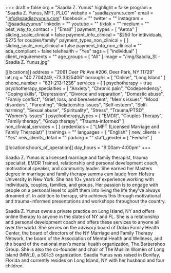 +++
draft = false
org = "Saadia Z. Yunus"
highlight = false
program = "Saadia Z. Yunus, MFT, PLLC"
website = "saadiazyunus.com"
email = "info@saadiazyunus.com"
facebook = ""
twitter = ""
instagram = "@saadiazyunus"
linkedin = ""
youtube = ""
tiktok = ""
medium = ""
best_way_to_contact = [ "Email" ]
payment_types = [ "Aetna" ]
sliding_scale_clinical = false
payment_info_clinical = "$250 for individuals, $275 for couples/family"
payment_types_non_clinical = [ ]
sliding_scale_non_clinical = false
payment_info_non_clinical = ""
ada_compliant = false
telehealth = "Yes"
tags = [ "individual" ]
client_requirements = ""
age_groups = [ "All" ]
image = "/img/Saadia_St - Saadia Z. Yunus.jpg"

[[locations]]
address = "2061 Deer Pk Ave #206, Deer Park, NY 11729"
latLng = "40.7704249, -73.3325406"
boroughs = [ "Online", "Long Island" ]
phone_number = "631-213-1236"
services = [ ]
psychotherapy = true
psychotherapy_specialties = [
  "Anxiety",
  "Chronic pain",
  "Codependency",
  "Coping skills",
  "Depression",
  "Divorce and separation",
  "Domestic abuse",
  "Family conflict",
  "Grief, loss, and bereavement",
  "Men's issues",
  "Mood disorders",
  "Parenting",
  "Relationship issues",
  "Self-esteem",
  "Self-harming",
  "Sexual abuse",
  "Spirituality",
  "Stress",
  "Trauma/PTSD",
  "Women's issues"
]
psychotherapy_types = [
  "EMDR",
  "Couples Therapy",
  "Family therapy",
  "Group therapy",
  "Trauma-informed"
]
non_clinical_services = [ ]
credentials = [ "LMFT (Licensed Marriage and Family Therapist)" ]
trainings = ""
languages = [ "English" ]
new_clients = "Yes"
new_clients_detail = ""
parking = ""
staff_gender = [ "Female" ]

  [[locations.hours_of_operation]]
  day_hours = "9:00am-4:00pm"
+++


Saadia Z. Yunus is a licensed marriage and family therapist, trauma specialist, EMDR Trained, relationship and personal development coach, motivational speaker, and community leader. She earned her Masters degree in marriage and family therapy summa cum laude from Hofstra University in New York. She has 10+ years of experience working with individuals, couples, families, and groups. Her passion is to engage with people on a personal level to uplift them into living the life they've always dreamed of. In addition to therapy, she achieves this through motivational and trauma-informed presentations and workshops throughout the country.

Saadia Z. Yunus owns a private practice on Long Island, NY and offers online therapy to anyone in the states of NY and FL. She is a relationship and personal development coach and offers these services to anyone all over the world. She serves on the advisory board of Dolan Family Health Center, the board of directors of the NY Marriage and Family Therapy Network, the board of the Association of Mental Health and Wellness, and the board of the national men’s mental health organization, The Barbershop Group. She is also the co-founder and chair of The Muslim Women of Long Island (MWLI), a 501c3 organization.  Saadia Yunus was raised in Bonifay, Florida and currently resides on Long Island, NY with her husband and four children.


